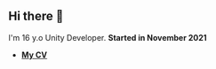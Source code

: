 ## Hi there 👋

I'm 16 y.o Unity Developer. **Started in November 2021**
* **[My CV](https://docs.google.com/document/d/18d3wA5rbGQxZOfLDNOlef2wp4X-b_WUiO6x0CK8Q8c8/edit?usp=sharing)**
